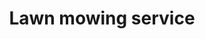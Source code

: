 ---
title: "Lawn mowing service"
alt: "Trimming and maintaining your lawn for a neat, tidy finish"
description: "Trimming and maintaining your lawn for a neat, tidy finish"
category: "gardener"
subcategory: "lawn-mowing"
image: "/tradespeople/gardener/lawn-mowing.webp"
ogImage: "/tradespeople/gardener/lawn-mowing.webp"
colour: "blue"
pathtxt: "Lawn mowing"
published: true
---